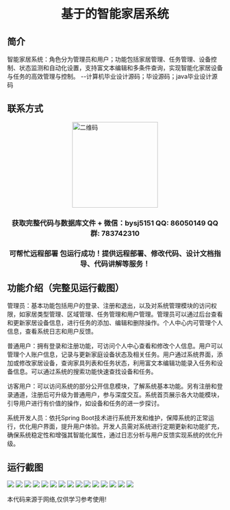 <p><h1 align="center">基于的智能家居系统</h1></p>

## 简介
智能家居系统：角色分为管理员和用户；功能包括家居管理、任务管理、设备控制、状态监测和自动化设置，支持富文本编辑和多条件查询，实现智能化家居设备与任务的高效管理与控制。    --计算机毕业设计源码；毕设源码；java毕业设计源码


## 联系方式
<img src="https://bs-1329754181.cos.ap-shanghai.myqcloud.com/wx.jpg" alt="二维码" style="display: block; margin: 0 auto;" width="200px">
<p><h3 align="center">获取完整代码与数据库文件 + 微信：bysj5151 QQ: 86050149 QQ群: 783742310</h3></p>
<p><h3 align="center">可帮忙远程部署 包运行成功！提供远程部署、修改代码、设计文档指导、代码讲解等服务！</h3></p>

## 功能介绍（完整见运行截图）
管理员：基本功能包括用户的登录、注册和退出，以及对系统管理模块的访问权限，如家居类型管理、区域管理、任务管理和用户管理。管理员可以通过后台查看和更新家居设备信息，进行任务的添加、编辑和删除操作。个人中心内可管理个人信息，查看系统日志和用户反馈。

普通用户：拥有登录和注册功能，可访问个人中心查看和修改个人信息。用户可以管理个人账户信息，记录与更新家庭设备状态及相关任务。用户通过系统界面，添加或修改家居设备，查询家具列表和任务状态，利用富文本编辑功能录入任务和设备信息。可以通过系统的搜索功能快速查找设备和任务。

访客用户：可以访问系统的部分公开信息模块，了解系统基本功能。另有注册和登录通道，注册后可升级为普通用户，参与深度交互。系统首页展示各大功能模块，引导用户进行有价值的操作，如设备和任务的进一步探讨。

系统开发人员：依托Spring Boot技术进行系统开发和维护，保障系统的正常运行，优化用户界面，提升用户体验。开发人员需对系统进行定期更新和功能扩充，确保系统稳定性和增强其智能化属性，通过日志分析与用户反馈实现系统的优化升级。


## 运行截图
![](https://bs-1329754181.cos.ap-shanghai.myqcloud.com/spring/SmartHomeSystem/img/001.jpg)
![](https://bs-1329754181.cos.ap-shanghai.myqcloud.com/spring/SmartHomeSystem/img/002.jpg)
![](https://bs-1329754181.cos.ap-shanghai.myqcloud.com/spring/SmartHomeSystem/img/003.jpg)
![](https://bs-1329754181.cos.ap-shanghai.myqcloud.com/spring/SmartHomeSystem/img/004.jpg)
![](https://bs-1329754181.cos.ap-shanghai.myqcloud.com/spring/SmartHomeSystem/img/005.jpg)
![](https://bs-1329754181.cos.ap-shanghai.myqcloud.com/spring/SmartHomeSystem/img/006.jpg)
![](https://bs-1329754181.cos.ap-shanghai.myqcloud.com/spring/SmartHomeSystem/img/007.jpg)
![](https://bs-1329754181.cos.ap-shanghai.myqcloud.com/spring/SmartHomeSystem/img/008.jpg)
![](https://bs-1329754181.cos.ap-shanghai.myqcloud.com/spring/SmartHomeSystem/img/009.jpg)
![](https://bs-1329754181.cos.ap-shanghai.myqcloud.com/spring/SmartHomeSystem/img/010.jpg)
![](https://bs-1329754181.cos.ap-shanghai.myqcloud.com/spring/SmartHomeSystem/img/011.jpg)
![](https://bs-1329754181.cos.ap-shanghai.myqcloud.com/spring/SmartHomeSystem/img/012.jpg)
![](https://bs-1329754181.cos.ap-shanghai.myqcloud.com/spring/SmartHomeSystem/img/013.jpg)
![](https://bs-1329754181.cos.ap-shanghai.myqcloud.com/spring/SmartHomeSystem/img/014.jpg)
![](https://bs-1329754181.cos.ap-shanghai.myqcloud.com/spring/SmartHomeSystem/img/015.jpg)

<p>本代码来源于网络,仅供学习参考使用!</p>
